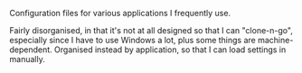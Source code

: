 Configuration files for various applications I frequently use.

Fairly disorganised, in that it's not at all designed so that I can "clone-n-go", especially since I have to use Windows a lot, plus some things are machine-dependent. Organised instead by application, so that I can load settings in manually.
